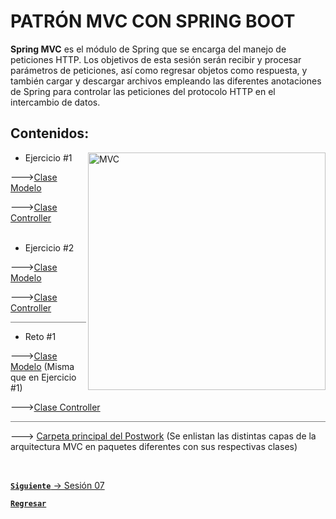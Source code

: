 # PATRÓN MVC CON SPRING BOOT

**Spring MVC** es el módulo de Spring que se encarga del manejo de peticiones HTTP. Los objetivos de esta sesión 
serán recibir y procesar parámetros de peticiones, así como 
regresar objetos como respuesta, y también cargar y descargar archivos empleando las diferentes anotaciones de Spring
para controlar las peticiones del protocolo HTTP en el intercambio de datos.

## Contenidos:

<img align="right" src="https://www.interviewbit.com/blog/wp-content/uploads/2022/05/Working-of-MVC-1024x686.png" alt="MVC" width="380"/>

<ul>
<li> Ejercicio #1</li>
</ul>

--->[Clase Modelo](./Ejemplos_Y_Reto/src/main/java/org/bedu/java/backend/Sesion6/model/Usuario.java)

--->[Clase Controller](./Ejemplos_Y_Reto/src/main/java/org/bedu/java/backend/Sesion6/controller/UsuarioControler.java)
<br></br>
<ul>
<li> Ejercicio #2</li>
</ul>

--->[Clase Modelo](./Ejemplos_Y_Reto/src/main/java/org/bedu/java/backend/Sesion6/model/UsuarioEjem2.java) 

--->[Clase Controller](./Ejemplos_Y_Reto/src/main/java/org/bedu/java/backend/Sesion6/controller/Ejem2Controler.java)

<hr style="background-color:gray">

<ul>
<li> Reto #1</li>
</ul>

--->[Clase Modelo](./Ejemplos_Y_Reto/src/main/java/org/bedu/java/backend/Sesion6/model/Usuario.java) (Misma que en Ejercicio #1)

--->[Clase Controller](./Ejemplos_Y_Reto/src/main/java/org/bedu/java/backend/Sesion6/controller/RetoControler.java)

<hr style="background-color:gray">


---> [Carpeta principal del Postwork](./Postwork6/src/main/java/org/bedu/java/backend/Postwork6)
(Se enlistan las
distintas capas de la arquitectura MVC en paquetes diferentes con sus respectivas clases)



<br>

[**`Siguiente`** -> Sesión 07](../Sesion7)

[**`Regresar`**](../../../)

